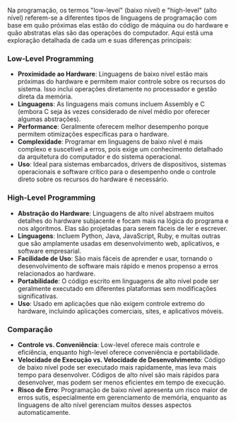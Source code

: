 Na programação, os termos "low-level" (baixo nível) e "high-level" (alto nível) referem-se a diferentes tipos de linguagens de programação com base em quão próximas elas estão do código de máquina ou do hardware e quão abstratas elas são das operações do computador. Aqui está uma exploração detalhada de cada um e suas diferenças principais:

### Low-Level Programming
- **Proximidade ao Hardware**: Linguagens de baixo nível estão mais próximas do hardware e permitem maior controle sobre os recursos do sistema. Isso inclui operações diretamente no processador e gestão direta da memória.
- **Linguagens**: As linguagens mais comuns incluem Assembly e C (embora C seja às vezes considerado de nível médio por oferecer algumas abstrações).
- **Performance**: Geralmente oferecem melhor desempenho porque permitem otimizações específicas para o hardware.
- **Complexidade**: Programar em linguagens de baixo nível é mais complexo e suscetível a erros, pois exige um conhecimento detalhado da arquitetura do computador e do sistema operacional.
- **Uso**: Ideal para sistemas embarcados, drivers de dispositivos, sistemas operacionais e software crítico para o desempenho onde o controle direto sobre os recursos do hardware é necessário.

### High-Level Programming
- **Abstração do Hardware**: Linguagens de alto nível abstraem muitos detalhes do hardware subjacente e focam mais na lógica do programa e nos algoritmos. Elas são projetadas para serem fáceis de ler e escrever.
- **Linguagens**: Incluem Python, Java, JavaScript, Ruby, e muitas outras que são amplamente usadas em desenvolvimento web, aplicativos, e software empresarial.
- **Facilidade de Uso**: São mais fáceis de aprender e usar, tornando o desenvolvimento de software mais rápido e menos propenso a erros relacionados ao hardware.
- **Portabilidade**: O código escrito em linguagens de alto nível pode ser geralmente executado em diferentes plataformas sem modificações significativas.
- **Uso**: Usado em aplicações que não exigem controle extremo do hardware, incluindo aplicações comerciais, sites, e aplicativos móveis.

### Comparação
- **Controle vs. Conveniência**: Low-level oferece mais controle e eficiência, enquanto high-level oferece conveniência e portabilidade.
- **Velocidade de Execução vs. Velocidade de Desenvolvimento**: Código de baixo nível pode ser executado mais rapidamente, mas leva mais tempo para desenvolver. Códigos de alto nível são mais rápidos para desenvolver, mas podem ser menos eficientes em tempo de execução.
- **Risco de Erro**: Programação de baixo nível apresenta um risco maior de erros sutis, especialmente em gerenciamento de memória, enquanto as linguagens de alto nível gerenciam muitos desses aspectos automaticamente.
